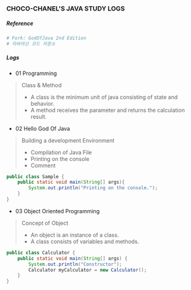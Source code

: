### CHOCO-CHANEL'S JAVA STUDY LOGS
##### Reference 
```python
# Fork: GodOfJava 2nd Edition
# 자바의신 코드 저장소
```

##### Logs
* 01 Programming
> Class & Method <br>
> - A class is the minimum unit of java consisting of state and behavior. 
> - A method receives the parameter and returns the calculation result. <br>

* 02 Hello God Of Java
 > Building a development Environment
 > - Compilation of Java File <br>
 > - Printing on the console <br>
 > - Comment <br>
```java
public class Sample {
    public static void main(String[] args){
        System.out.println("Printing on the console.");
    }
}
```

* 03 Object Oriented Programming
> Concept of Object
> - An object is an instance of a class. <br>
> - A class consists of variables and methods. <br>
```java
public class Calculator {
    public static void main(String[] args) {
        System.out.println("Constructor");
        Calculator myCalculator = new Calculator();
    }
}
```